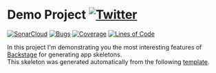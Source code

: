 #  Demo Project [![Twitter](https://img.shields.io/twitter/follow/piotr_minkowski.svg?style=social&logo=twitter&label=Follow%20Me)](https://twitter.com/piotr_minkowski)

[![SonarCloud](https://sonarcloud.io/images/project_badges/sonarcloud-black.svg)](https://sonarcloud.io/dashboard?id=piomin_sample-ocp-app)
[![Bugs](https://sonarcloud.io/api/project_badges/measure?project=piomin_sample-ocp-app&metric=bugs)](https://sonarcloud.io/dashboard?id=piomin_sample-ocp-app)
[![Coverage](https://sonarcloud.io/api/project_badges/measure?project=piomin_sample-ocp-app&metric=coverage)](https://sonarcloud.io/dashboard?id=piomin_sample-ocp-app)
[![Lines of Code](https://sonarcloud.io/api/project_badges/measure?project=piomin_sample-ocp-app&metric=ncloc)](https://sonarcloud.io/dashboard?id=piomin_sample-ocp-app)

In this project I'm demonstrating you the most interesting features of [Backstage](https://backstage.io/) for generating app skeletons. \
This skeleton was generated automatically from the following [template](https://github.com/piomin/backstage-templates/blob/master/templates/spring-boot-basic/template.yaml).